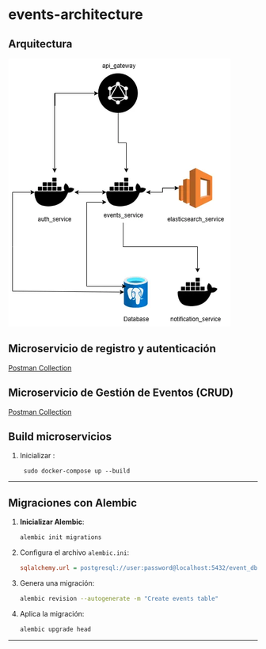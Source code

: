 # events-architecture




## Arquitectura

![Diagrama](https://raw.githubusercontent.com/juanpfrancos/events-architecture/refs/heads/main/docs/Diagram.webp)

## Microservicio de registro y autenticación

[Postman Collection](https://raw.githubusercontent.com/juanpfrancos/events-architecture/refs/heads/main/docs/Authorization%20Service.postman_collection.json)


## Microservicio de Gestión de Eventos (CRUD)

[Postman Collection](https://raw.githubusercontent.com/juanpfrancos/events-architecture/refs/heads/main/docs/Event%20Management%20Service.postman_collection.json)

## Build microservicios

1. Inicializar :
   ```
    sudo docker-compose up --build
   ```
---

## Migraciones con Alembic

1. **Inicializar Alembic**:
   ```bash
   alembic init migrations

   ```

2. Configura el archivo `alembic.ini`:
   ```ini
   sqlalchemy.url = postgresql://user:password@localhost:5432/event_db
   ```

3. Genera una migración:
   ```bash
   alembic revision --autogenerate -m "Create events table"
   ```

4. Aplica la migración:
   ```bash
   alembic upgrade head
   
   ```

---
